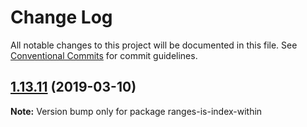# Change Log

All notable changes to this project will be documented in this file.
See [Conventional Commits](https://conventionalcommits.org) for commit guidelines.

## [1.13.11](https://gitlab.com/codsen/codsen/compare/ranges-is-index-within@1.13.10...ranges-is-index-within@1.13.11) (2019-03-10)

**Note:** Version bump only for package ranges-is-index-within
